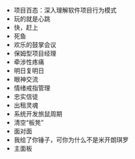 - 项目百态：深入理解软件项目行为模式
- 玩的就是心跳
- 快，赶上
- 死鱼
- 欢乐的鼓掌会议
- 保姆型项目经理
- 牵涉性疼痛
- 明日复明日
- 眼神交流
- 情绪戒指管理
- 忠实信徒
- 出租灵魂
- 系统开发旅鼠周期
- 清空“板凳”
- 面对面
- 我给了你锤子，可你为什么不是米开朗琪罗
- 主面板